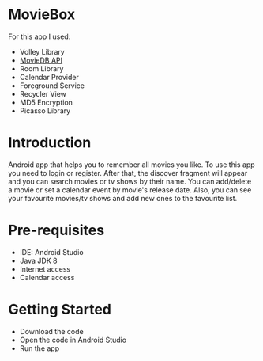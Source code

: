 # MovieBox
For this app I used:
- Volley Library
- [MovieDB API](https://www.themoviedb.org)
- Room Library
- Calendar Provider
- Foreground Service
- Recycler View
- MD5 Encryption
- Picasso Library

# Introduction
Android app that helps you to remember all movies you like. To use this app you need to login or register. After that, the discover fragment will appear and you can search movies or tv shows by their name. You can add/delete a movie or set a calendar event by movie's release date. Also, you can see your favourite movies/tv shows and add new ones to the favourite list.

# Pre-requisites
- IDE: Android Studio
- Java JDK 8
- Internet access
- Calendar access

# Getting Started
- Download the code
- Open the code in Android Studio
- Run the app
